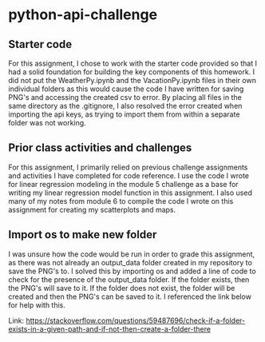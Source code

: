 # python-api-challenge

## Starter code
For this assignment, I chose to work with the starter code provided so that I had a solid foundation for building the key components of this homework. I did not put the WeatherPy.ipynb and the VacationPy.ipynb files in their own individual folders as this would cause the code I have written for saving PNG's and accessing the created csv to error. By placing all files in the same directory as the .gitignore, I also resolved the error created when importing the api keys, as trying to import them from within a separate folder was not working.

## Prior class activities and challenges
For this assignment, I primarily relied on previous challenge assignments and activities I have completed for code reference. I use the code I wrote for linear regression modeling in the module 5 challenge as a base for writing my linear regression model function in this assignment. I also used many of my notes from module 6 to compile the code I wrote on this assignment for creating my scatterplots and maps.

## Import os to make new folder
I was unsure how the code would be run in order to grade this assignment, as there was not already an output_data folder created in my repository to save the PNG's to. I solved this by importing os and added a line of code to check for the presence of the output_data folder. If the folder exists, then the PNG's will save to it. If the folder does not exist, the folder will be created and then the PNG's can be saved to it. I referenced the link below for help with this.

Link: https://stackoverflow.com/questions/59487696/check-if-a-folder-exists-in-a-given-path-and-if-not-then-create-a-folder-there
